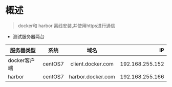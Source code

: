 # 概述
> docker和 harbor 离线安装,并使用https进行通信

* 测试服务器两台

服务器类型|系统|域名|IP
--|:--:|:--:|--:
docker客户端|centOS7|client.docker.com|192.168.255.152
harbor|centOS7|harbor.docker.com|192.168.255.166